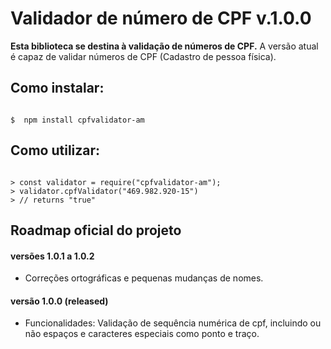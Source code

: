 # Validador de número de CPF v.1.0.0

**Esta biblioteca se destina à validação de números de CPF.**
A versão atual é capaz de validar números de CPF (Cadastro de pessoa física).

## Como instalar:

```shell

$  npm install cpfvalidator-am

```

## Como utilizar:

```node

> const validator = require("cpfvalidator-am");
> validator.cpfValidator("469.982.920-15")
> // returns "true"

```

## Roadmap oficial do projeto

#### versões 1.0.1 a 1.0.2
- Correções ortográficas e pequenas mudanças de nomes.

#### versão 1.0.0 (released)
- Funcionalidades: Validação de sequência numérica de cpf, incluindo ou não espaços e caracteres especiais como ponto e traço.